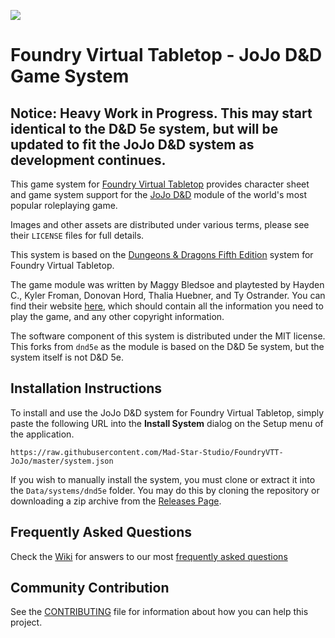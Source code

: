 ![](https://www.jojodnd.com/Assets/logo.webp)

# Foundry Virtual Tabletop - JoJo D&D Game System

## Notice: Heavy Work in Progress. This may start identical to the D&D 5e system, but will be updated to fit the JoJo D&D system as development continues.

This game system for [Foundry Virtual Tabletop](http://foundryvtt.com) provides character sheet and game system
support for the [JoJo D&D](https://www.jojodnd.com/?lang=en) module of the world's most popular roleplaying game.

Images and other assets are distributed under various terms, please see their `LICENSE` files for full details.

This system is based on the [Dungeons & Dragons Fifth Edition](https://github.com/foundryvtt/dnd5e) system for Foundry Virtual Tabletop.

The game module was written by Maggy Bledsoe and playtested by  Hayden C., Kyler Froman, Donovan Hord, Thalia Huebner, and Ty Ostrander.
You can find their website [here](https://www.jojodnd.com/?lang=en), which should contain all the information you need to play the game,
and any other copyright information.

The software component of this system is distributed under the MIT license.
This forks from `dnd5e` as the module is based on the D&D 5e system, but the system itself is not D&D 5e.
## Installation Instructions
To install and use the JoJo D&D system for Foundry Virtual Tabletop, simply paste the following URL into the
**Install System** dialog on the Setup menu of the application.

```
https://raw.githubusercontent.com/Mad-Star-Studio/FoundryVTT-JoJo/master/system.json
```

If you wish to manually install the system, you must clone or extract it into the `Data/systems/dnd5e` folder. You
may do this by cloning the repository or downloading a zip archive from the
[Releases Page](https://github.com/Mad-Star-Studio/FoundryVTT-JoJo/releases).

## Frequently Asked Questions
Check the [Wiki](../../wiki) for answers to our most [frequently asked questions](../../wiki/faq)

## Community Contribution

See the [CONTRIBUTING](/CONTRIBUTING.md) file for information about how you can help this project.
